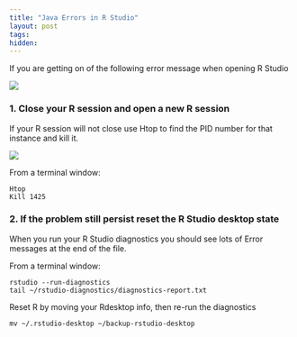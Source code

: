 ```yaml
---
title: "Java Errors in R Studio"
layout: post
tags:
hidden: 
---
```


If you are getting on of the following error message when opening R Studio

![]({{site.baseurl}}/images/Java_Error.png)


### 1. Close your R session and open a new R session

If your R session will not close use Htop to find the PID number for that instance and kill it. 

![]({{site.baseurl}}/images/Htop.png)

From a terminal window:

    Htop
    Kill 1425

### 2. If the problem still persist reset the R Studio desktop state

When you run your R Studio diagnostics you should see lots of Error
messages at the end of the file.

From a terminal window:

    rstudio --run-diagnostics
    tail ~/rstudio-diagnostics/diagnostics-report.txt

Reset R by moving your Rdesktop info, then re-run the diagnostics

    mv ~/.rstudio-desktop ~/backup-rstudio-desktop

